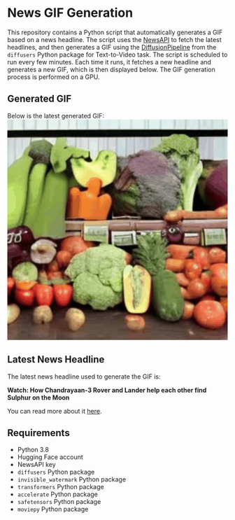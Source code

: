 # News GIF Generation
This repository contains a Python script that automatically generates a GIF based on a news headline. The script uses the [NewsAPI](https://newsapi.org/) to fetch the latest headlines, and then generates a GIF using the [DiffusionPipeline](https://github.com/huggingface/diffusers) from the `diffusers` Python package for Text-to-Video task.
The script is scheduled to run every few minutes. Each time it runs, it fetches a new headline and generates a new GIF, which is then displayed below. The GIF generation process is performed on a GPU.

## Generated GIF
Below is the latest generated GIF:
![Generated GIF](output.gif?raw=true&v=1693575253)

## Latest News Headline
The latest news headline used to generate the GIF is:

**Watch: How Chandrayaan-3 Rover and Lander help each other find Sulphur on the Moon**

You can read more about it [here](https://timesofindia.indiatimes.com/videos/toi-original/watch-how-chandrayaan-3-rover-and-lander-help-each-other-find-sulphur-on-the-moon/videoshow/103247319.cms).

## Requirements
- Python 3.8
- Hugging Face account
- NewsAPI key
- `diffusers` Python package
- `invisible_watermark` Python package
- `transformers` Python package
- `accelerate` Python package
- `safetensors` Python package
- `moviepy` Python package
